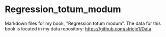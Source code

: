 # Regression_totum_modum
Markdown files for my book, "Regression totum modum".
The data for this book is located in my data repository: https://github.com/stricje1/Data. 
